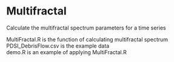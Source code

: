 # Multifractal
Calculate the multifractal spectrum parameters for a time series

MultiFractal.R is the function of calculating multifractal spectrum  
PDSI_DebrisFlow.csv is the example data  
demo.R is an example of applying MultiFractal.R
